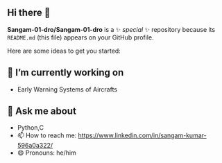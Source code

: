 ## Hi there 👋

**Sangam-01-dro/Sangam-01-dro** is a ✨ _special_ ✨ repository because its `README.md` (this file) appears on your GitHub profile.

Here are some ideas to get you started:

## 🔭 I’m currently working on
- Early Warning Systems of Aircrafts
## 💬 Ask me about
- Python,C
- 📫 How to reach me: https://www.linkedin.com/in/sangam-kumar-596a0a322/
- 😄 Pronouns: he/him


